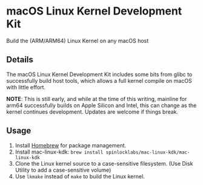 # macOS Linux Kernel Development Kit

Build the (ARM/ARM64) Linux Kernel on any macOS host

## Details

The macOS Linux Kernel Development Kit includes some bits from glibc to successfully build host tools, which allows a full
kernel compile on macOS with little effort.

**NOTE**: This is still early, and while at the time of this writing, mainline for arm64 successfully builds on Apple Silicon and Intel,
this can change as the kernel continues development. Updates are welcome if things break.

## Usage

1. Install [Homebrew](https://brew.sh) for package management.
2. Install mac-linux-kdk: `brew install spinlocklabs/mac-linux-kdk/mac-linux-kdk`
3. Clone the Linux kernel source to a case-sensitive filesystem. (Use Disk Utility to add a case-sensitive volume)
4. Use `lkmake` instead of `make` to build the Linux kernel.

